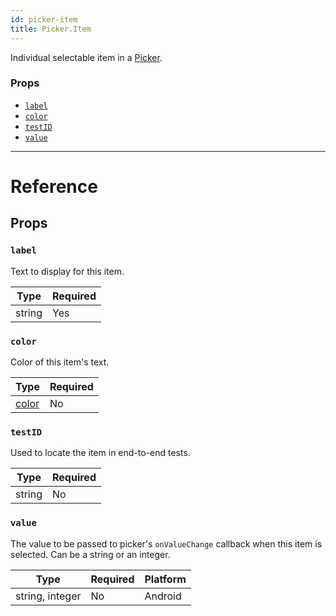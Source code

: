 ```yaml
---
id: picker-item
title: Picker.Item
---
```


Individual selectable item in a [Picker](picker.md).

### Props

- [`label`](picker-item.md#label)
- [`color`](picker-item.md#color)
- [`testID`](picker-item.md#testid)
- [`value`](picker-item.md#value)

---

# Reference

## Props

### `label`

Text to display for this item.

| Type   | Required |
| ------ | -------- |
| string | Yes      |

### `color`

Color of this item's text.

| Type               | Required |
| ------------------ | -------- |
| [color](colors.md) | No       |

### `testID`

Used to locate the item in end-to-end tests.

| Type   | Required |
| ------ | -------- |
| string | No       |

### `value`

The value to be passed to picker's `onValueChange` callback when this item is selected. Can be a string or an integer.

| Type | Required | Platform |
| ---- | -------- | -------- |
| string, integer  | No       | Android  |

